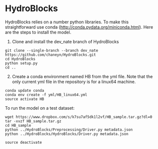 HydroBlocks
==========

HydroBlocks relies on a number python libraries. To make this straightforward use conda (http://conda.pydata.org/miniconda.html). Here are the steps to install the model.


1. Clone and install the dev_nate branch of HydroBlocks
```
git clone --single-branch --branch dev_nate https://github.com/chaneyn/HydroBlocks.git
cd HydroBlocks
python setup.py 
cd ..
```

2. Create a conda environment named HB from the yml file. Note that the only current yml file in the repository is for a linux64 machine. 
```
conda update conda
conda env create -f yml/HB_linux64.yml
source activate HB
```

To run the model on a test dataset:
```
wget https://www.dropbox.com/s/k7su7af5dk1l2vf/HB_sample.tar.gz?dl=0
tar -xvzf HB_sample.tar.gz
cd HB_sample
python ../HydroBlocks/Preprocessing/Driver.py metadata.json
python ../HydroBlocks/HydroBlocks/Driver.py metadata.json 
```

```
source deactivate 
```

